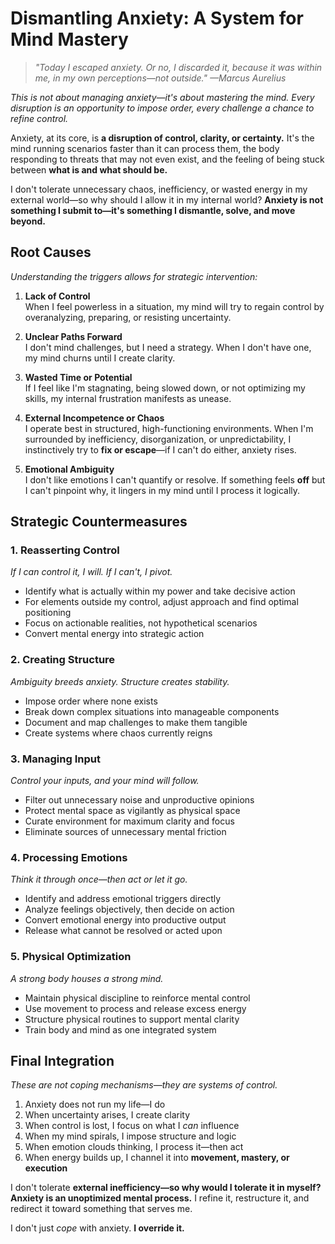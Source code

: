 # Dismantling Anxiety: A System for Mind Mastery

> *"Today I escaped anxiety. Or no, I discarded it, because it was within me, in my own perceptions—not outside." —Marcus Aurelius*

*This is not about managing anxiety—it's about mastering the mind. Every disruption is an opportunity to impose order, every challenge a chance to refine control.*

Anxiety, at its core, is **a disruption of control, clarity, or certainty.** It's the mind running scenarios faster than it can process them, the body responding to threats that may not even exist, and the feeling of being stuck between **what is and what should be.**

I don't tolerate unnecessary chaos, inefficiency, or wasted energy in my external world—so why should I allow it in my internal world? **Anxiety is not something I submit to—it's something I dismantle, solve, and move beyond.**

## Root Causes

*Understanding the triggers allows for strategic intervention:*

1. **Lack of Control**  
   When I feel powerless in a situation, my mind will try to regain control by overanalyzing, preparing, or resisting uncertainty.

2. **Unclear Paths Forward**  
   I don't mind challenges, but I need a strategy. When I don't have one, my mind churns until I create clarity.

3. **Wasted Time or Potential**  
   If I feel like I'm stagnating, being slowed down, or not optimizing my skills, my internal frustration manifests as unease.

4. **External Incompetence or Chaos**  
   I operate best in structured, high-functioning environments. When I'm surrounded by inefficiency, disorganization, or unpredictability, I instinctively try to **fix or escape**—if I can't do either, anxiety rises.

5. **Emotional Ambiguity**  
   I don't like emotions I can't quantify or resolve. If something feels **off** but I can't pinpoint why, it lingers in my mind until I process it logically.

## Strategic Countermeasures

### 1. Reasserting Control

*If I can control it, I will. If I can't, I pivot.*

- Identify what is actually within my power and take decisive action
- For elements outside my control, adjust approach and find optimal positioning
- Focus on actionable realities, not hypothetical scenarios
- Convert mental energy into strategic action

### 2. Creating Structure

*Ambiguity breeds anxiety. Structure creates stability.*

- Impose order where none exists
- Break down complex situations into manageable components
- Document and map challenges to make them tangible
- Create systems where chaos currently reigns

### 3. Managing Input

*Control your inputs, and your mind will follow.*

- Filter out unnecessary noise and unproductive opinions
- Protect mental space as vigilantly as physical space
- Curate environment for maximum clarity and focus
- Eliminate sources of unnecessary mental friction

### 4. Processing Emotions

*Think it through once—then act or let it go.*

- Identify and address emotional triggers directly
- Analyze feelings objectively, then decide on action
- Convert emotional energy into productive output
- Release what cannot be resolved or acted upon

### 5. Physical Optimization

*A strong body houses a strong mind.*

- Maintain physical discipline to reinforce mental control
- Use movement to process and release excess energy
- Structure physical routines to support mental clarity
- Train body and mind as one integrated system

## Final Integration

*These are not coping mechanisms—they are systems of control.*

1. Anxiety does not run my life—I do
2. When uncertainty arises, I create clarity
3. When control is lost, I focus on what I *can* influence
4. When my mind spirals, I impose structure and logic
5. When emotion clouds thinking, I process it—then act
6. When energy builds up, I channel it into **movement, mastery, or execution**

I don't tolerate **external inefficiency—so why would I tolerate it in myself?** **Anxiety is an unoptimized mental process.** I refine it, restructure it, and redirect it toward something that serves me.

I don't just *cope* with anxiety. **I override it.**